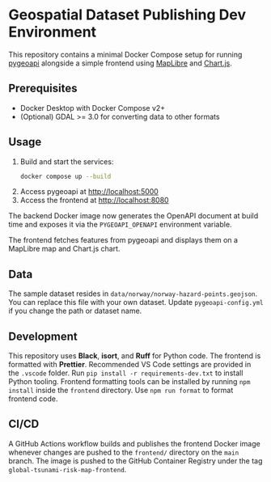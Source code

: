 # Geospatial Dataset Publishing Dev Environment

This repository contains a minimal Docker Compose setup for running
[pygeoapi](https://pygeoapi.io/) alongside a simple frontend using
[MapLibre](https://maplibre.org/) and [Chart.js](https://www.chartjs.org/).

## Prerequisites
- Docker Desktop with Docker Compose v2+
- (Optional) GDAL >= 3.0 for converting data to other formats

## Usage
1. Build and start the services:
   ```bash
   docker compose up --build
   ```
2. Access pygeoapi at [http://localhost:5000](http://localhost:5000)
3. Access the frontend at [http://localhost:8080](http://localhost:8080)

The backend Docker image now generates the OpenAPI document at build
time and exposes it via the `PYGEOAPI_OPENAPI` environment variable.

The frontend fetches features from pygeoapi and displays them on a
MapLibre map and Chart.js chart.

## Data
The sample dataset resides in `data/norway/norway-hazard-points.geojson`. You can replace
this file with your own dataset. Update `pygeoapi-config.yml`
if you change the path or dataset name.

## Development
This repository uses **Black**, **isort**, and **Ruff** for Python code. The frontend is formatted with **Prettier**. Recommended VS Code settings are provided in the `.vscode` folder.
Run `pip install -r requirements-dev.txt` to install Python tooling. Frontend formatting tools can be installed by running `npm install` inside the `frontend` directory.
Use `npm run format` to format frontend code.

## CI/CD
A GitHub Actions workflow builds and publishes the frontend Docker image whenever
changes are pushed to the `frontend/` directory on the `main` branch. The image
is pushed to the GitHub Container Registry under the tag
`global-tsunami-risk-map-frontend`.

